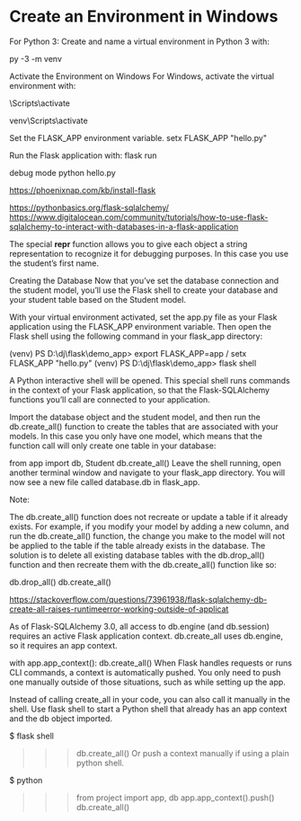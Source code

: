 # Create an Environment in Windows
For Python 3:
Create and name a virtual environment in Python 3 with:

py -3 -m venv <name of environment>

Activate the Environment on Windows
For Windows, activate the virtual environment with:

<name of environment>\Scripts\activate

venv\Scripts\activate

Set the FLASK_APP environment variable.
setx FLASK_APP "hello.py"

Run the Flask application with:
flask run

debug mode
python hello.py

https://phoenixnap.com/kb/install-flask

https://pythonbasics.org/flask-sqlalchemy/
https://www.digitalocean.com/community/tutorials/how-to-use-flask-sqlalchemy-to-interact-with-databases-in-a-flask-application

The special __repr__ function allows you to give each object a string representation to recognize it for debugging purposes. In this case you use the student’s first name.

Creating the Database
Now that you’ve set the database connection and the student model, you’ll use the Flask shell to create your database and your student table based on the Student model.

With your virtual environment activated, set the app.py file as your Flask application using the FLASK_APP environment variable. Then open the Flask shell using the following command in your flask_app directory:

(venv) PS D:\dj\flask\demo_app> export FLASK_APP=app  /  setx FLASK_APP "hello.py"
(venv) PS D:\dj\flask\demo_app> flask shell

A Python interactive shell will be opened. This special shell runs commands in the context of your Flask application, so that the Flask-SQLAlchemy functions you’ll call are connected to your application.

Import the database object and the student model, and then run the db.create_all() function to create the tables that are associated with your models. In this case you only have one model, which means that the function call will only create one table in your database:

from app import db, Student
db.create_all()
Leave the shell running, open another terminal window and navigate to your flask_app directory. You will now see a new file called database.db in flask_app.

Note:

The db.create_all() function does not recreate or update a table if it already exists. For example, if you modify your model by adding a new column, and run the db.create_all() function, the change you make to the model will not be applied to the table if the table already exists in the database. The solution is to delete all existing database tables with the db.drop_all() function and then recreate them with the db.create_all() function like so:

db.drop_all()
db.create_all()

https://stackoverflow.com/questions/73961938/flask-sqlalchemy-db-create-all-raises-runtimeerror-working-outside-of-applicat

As of Flask-SQLAlchemy 3.0, all access to db.engine (and db.session) requires an active Flask application context. db.create_all uses db.engine, so it requires an app context.

with app.app_context():
    db.create_all()
When Flask handles requests or runs CLI commands, a context is automatically pushed. You only need to push one manually outside of those situations, such as while setting up the app.

Instead of calling create_all in your code, you can also call it manually in the shell. Use flask shell to start a Python shell that already has an app context and the db object imported.

$ flask shell
>>> db.create_all()
Or push a context manually if using a plain python shell.

$ python
>>> from project import app, db
>>> app.app_context().push()
>>> db.create_all()